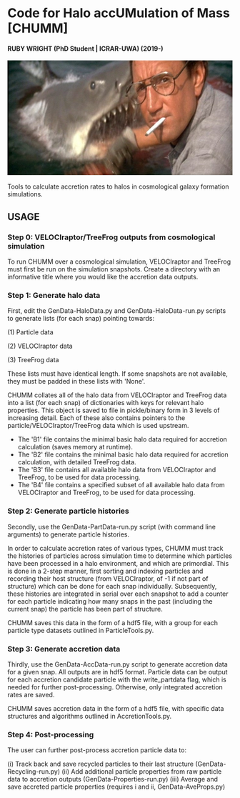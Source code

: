 # Code for Halo accUMulation of Mass [CHUMM]
#### RUBY WRIGHT (PhD Student | ICRAR-UWA) (2019-)

![](Logos/chumm_jaws.jpeg)

Tools to calculate accretion rates to halos in cosmological galaxy formation simulations.

## USAGE

### Step 0: VELOCIraptor/TreeFrog outputs from cosmological simulation

To run CHUMM over a cosmological simulation, VELOCIraptor and TreeFrog must first be run on the simulation snapshots. 
Create a directory with an informative title where you would like the accretion data outputs.

### Step 1: Generate halo data

First, edit the GenData-HaloData.py and GenData-HaloData-run.py scripts to generate lists (for each snap) pointing towards:

(1) Particle data

(2) VELOCIraptor data

(3) TreeFrog data

These lists must have identical length. If some snapshots are not available, they must be padded in these lists with 'None'.

CHUMM collates all of the halo data from VELOCIraptor and TreeFrog data into a list (for each snap) of dictionaries with 
keys for relevant halo properties. This object is saved to file in pickle/binary form in 3 levels of increasing detail. Each
of these also contains pointers to the particle/VELOCIraptor/TreeFrog data which is used upstream.

* The 'B1' file contains the minimal basic halo data required for accretion calculation (saves memory at runtime).
* The 'B2' file contains the minimal basic halo data required for accretion calculation, with detailed TreeFrog data.
* The 'B3' file contains all available halo data from VELOCIraptor and TreeFrog, to be used for data processing. 
* The 'B4' file contains a specified subset of all available halo data from VELOCIraptor and TreeFrog, to be used for data processing. 

### Step 2: Generate particle histories

Secondly, use the GenData-PartData-run.py script (with command line arguments) to generate particle histories.

In order to calculate accretion rates of various types, CHUMM must track the histories of particles across simulation time
to determine which particles have been processed in a halo environment, and which are primordial. This is done in a 2-step manner,
first sorting and indexing particles and recording their host structure (from VELOCIraptor, of -1 if not part of structure) which 
can be done for each snap individually. Subsequently, these histories are integrated in serial over each snapshot to add a counter 
for each particle indicating how many snaps in the past (including the current snap) the particle has been part of structure. 

CHUMM saves this data in the form of a hdf5 file, with a group for each particle type datasets outlined in ParticleTools.py.

### Step 3: Generate accretion data

Thirdly, use the GenData-AccData-run.py script to generate accretion data for a given snap. All outputs are in hdf5 format. 
Particle data can be output for each accretion candidate particle with the write_partdata flag, which is needed for further post-processing.
Otherwise, only integrated accretion rates are saved. 

CHUMM saves accretion data in the form of a hdf5 file, with specific data structures and algorithms outlined in AccretionTools.py.

### Step 4: Post-processing 

The user can further post-process accretion particle data to:

(i) Track back and save recycled particles to their last structure (GenData-Recycling-run.py)
(ii) Add additional particle properties from raw particle data to accretion outputs (GenData-Properties-run.py)
(iii) Average and save accreted particle properties (requires i and ii, GenData-AveProps.py)
